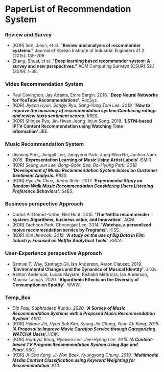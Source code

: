 # PaperList of Recommendation System

### Review and Survey
+ [KOR] Son, Jieun, et al. **"Review and analysis of recommender systems."** Journal of Korean Institute of Industrial Engineers 41.2 (2015): 185-208.
+ Zhang, Shuai, et al. **"Deep learning based recommender system: A survey and new perspectives."** ACM Computing Surveys (CSUR) 52.1 (2019): 1-38.


### Video Recommendation System
+ Paul Covington, Jay Adams, Emre Sargin. 2016. **'Deep Neural Networks for YouTube Recommendations'**. RecSys.
+ [KOR] *Jiyeon Hyun, Sangyi Ryu, Sang-Yong Tom Lee. 2019. **'How to improve the accuracy of recommendation system:Combining ratings and review texts sentiment scores'**.KIISS.*
+ [KOR] Shinjee Pyo, Jin-Hwan Jeong, Injun Song. 2019. **'LSTM-based IPTV Content Recommendation using Watching Time Information'**.JBE.


### Music Recommendation System
+ Jiyoung Park, Jongpil Lee, Jangyeon Park, Jung-Woo Ha, Junhan Nam. 2018. **'Representation Learning of Music Using Artist Labels'**.ISMIR.
+ [KOR] *Seung Jun Lee, Bong-Goon Seo, Do-Hyung Park. 2018. **'Development of Music Recommendation System based on Customer Sentiment Analysis.** KIISS.*
+ [KOR] *Hye-Jin Choe, Junho Shim. 2017. **'Experimental Study on Random Walk Music Recommendation Considering Users Listening Preference Behaviors'**. SeBS.*


### Business perspective Approach
+ Carlos A. Gomez-Uribe, Neil Hunt. 2015. **'The Netflix recommender system: Algorithms, business value, and Innovation'**. ACM.
+ [KOR] Taehoon Park, Choongjae Lee. 2014. **'Watchya, a personlized moive recommendation service by Frograms'**. KISS.
+ [KOR] *Kim Jinwook. 2019. **'A study on the use of Big Data in Film Industry: Focused on Netflix Analytical Tools'**. KRCA.*


### User-Experience perspective Approach
+ Samuel F. Way, Santiago Gil, Ian Anderson, Aaron Clauset. 2019. **'Environmental Changes and the Dynamics of Musical Identity'**. arXiv.
+ Ashton Anderson, Lucas Maystre, Rishabh Mehrotra, Ian Anderson, Mounia Lalmas. 2020. **'Algorithmic Effects on the Diversity of Consumption on Spotify'**. WWW.


### Temp_Box
+ *Dip Paul, Subhradeep Kundu. 2020. **'A Survey of Music Recommendation Systems with a Proposed Music Recommendation System'**.AISC.*
+ [KOR] *Helane Jin, Hyun Suk Kim, Kyung Jin Chung, Youn Ah Kang. 2019. **'A Proposal to Improve Movie Curation Service through Categorizing WATCHA Users'**.HCIK.*
+ [KOR] *Hanbyul Bang, Hyewoo Lee, Jee-Hyong Lee. 2015. **'A Content-based TV Program Recommendation System Using Age and Plots'**.KSCI.*
+ [KOR] *Ji-Soo Kang, Ji-Won Baek, Kyungyong Chung. 2019. **'Multimodal Media Content Classification using Keyword Weighting for Recommendation'**.KCI.*
